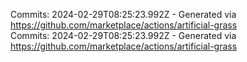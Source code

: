 Commits: 2024-02-29T08:25:23.992Z - Generated via https://github.com/marketplace/actions/artificial-grass
<br>
Commits: 2024-02-29T08:25:23.992Z - Generated via https://github.com/marketplace/actions/artificial-grass
<br>
